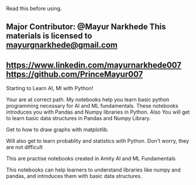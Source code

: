 Read this before using.


Major Contributor:
@Mayur Narkhede
This materials is licensed to mayurgnarkhede@gmail.com
--------------------------------------------------------
https://www.linkedin.com/mayurnarkhede007
https://github.com/PrinceMayur007
--------------------------------------------------------
Starting to Learn AI, Ml with Python!

Your are at correct path. My notebooks help you learn basic python programming necessary for AI and ML fundamentals. These notebooks introduces you with Pandas and Numpy libraries in Python. Also You will get to learn basic data structures in Pandas and Numpy Library. 

Get to how to draw graphs with matplotlib.

Will also get to learn probablity and statistics with Python.
Don't worry, they are not difficult 

This are practise notebooks created in Amity AI and ML Fundamentals

This notebooks can help learners to understand libraries like numpy and pandas, and introduces them with basic data structures.